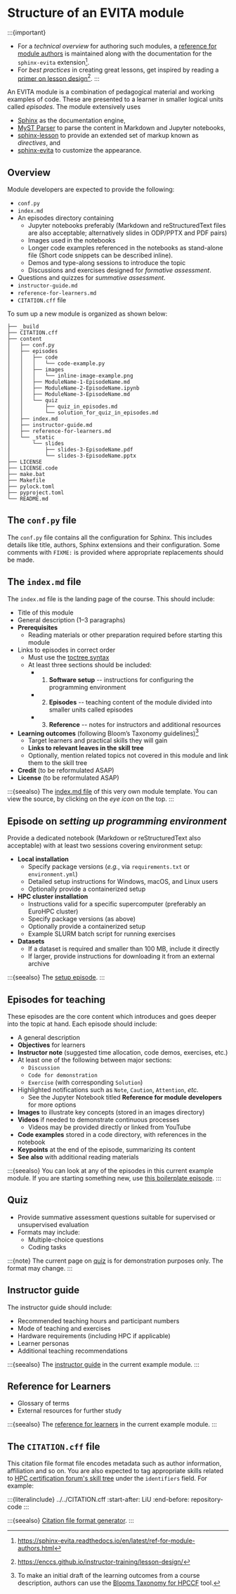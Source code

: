 # Structure of an EVITA module

:::{important}
- For a _technical overview_ for authoring such modules, a
[reference for module authors](inv:evita:std#ref-for-module-authors) is maintained along with 
the documentation for the `sphinx-evita` extension[^ref-auth].
- For _best practices_ in creating great lessons, get inspired by reading a [primer on lesson design](inv:instruct:std#lesson-design)[^ref-lesson-design].
:::

[^ref-auth]: <https://sphinx-evita.readthedocs.io/en/latest/ref-for-module-authors.html>
[^ref-lesson-design]: <https://enccs.github.io/instructor-training/lesson-design/>

An EVITA module is a combination of pedagogical material and 
working examples of code. These are presented to a learner in 
smaller logical units called *episodes*. The module extensively uses

- [Sphinx](inv:sphinx:std#index) as the documentation engine,
- [MyST Parser](inv:myst:std#index) to parse the content in Markdown and Jupyter notebooks,
- [sphinx-lesson](inv:lesson:std#index) to provide an extended set of markup known as _directives_, and
- [sphinx-evita](inv:evita:std#index) to customize the appearance. 

## Overview

Module developers are expected to provide the following:
- `conf.py`
- `index.md`
- An episodes directory containing
	- Jupyter notebooks preferably (Markdown and reStructuredText files are also acceptable; alternatively slides in ODP/PPTX and PDF pairs)
	- Images used in the notebooks
	- Longer code examples referenced in the notebooks as stand-alone file (Short code snippets can be described inline).
    - Demos and type-along sessions to introduce the topic
    - Discussions and exercises designed for _formative assessment_.
- Questions and quizzes for _summative assessment_.
- `instructor-guide.md`
- `reference-for-learners.md`
- `CITATION.cff` file

To sum up a new module is organized as shown below:

```
├── _build
├── CITATION.cff
├── content
│   ├── conf.py
│   ├── episodes
│   │   ├── code
│   │   │   └── code-example.py
│   │   ├── images
│   │   │   └── inline-image-example.png
│   │   ├── ModuleName-1-EpisodeName.md
│   │   ├── ModuleName-2-EpisodeName.ipynb
│   │   ├── ModuleName-3-EpisodeName.md
│   │   └── quiz
│   │       ├── quiz_in_episodes.md
│   │       └── solution_for_quiz_in_episodes.md
│   ├── index.md
│   ├── instructor-guide.md
│   ├── reference-for-learners.md
│   └── _static
│       └── slides
│           ├── slides-3-EpisodeName.pdf
│           └── slides-3-EpisodeName.pptx
├── LICENSE
├── LICENSE.code
├── make.bat
├── Makefile
├── pylock.toml
├── pyproject.toml
└── README.md
```

## The `conf.py` file

The `conf.py` file contains all the configuration for Sphinx. This
includes details like title, authors, Sphinx extensions and their
configuration. Some comments with `FIXME:` is provided where
appropriate replacements should be made. 

## The `index.md` file

The `index.md` file is the landing page of the course. This should
include:
- Title of this module
- General description (1–3 paragraphs)
- **Prerequisites**
	- Reading materials or other preparation required before starting this module
- Links to episodes in correct order
	- Must use the [toctree syntax](inv:myst:std#syntax/toctree)
	- At least three sections should be included:
		- 1) **Software setup** -- instructions for configuring the programming environment
		- 2) **Episodes** -- teaching content of the module divided into smaller units called episodes
		- 3) **Reference** -- notes for instructors and additional resources
- **Learning outcomes** (following Bloom’s Taxonomy guidelines)[^gpt-learn-out]
	- Target learners and practical skills they will gain
	- **Links to relevant leaves in the skill tree**
	- Optionally, mention related topics not covered in this module and link them to the skill tree
- **Credit** (to be reformulated ASAP)
- **License** (to be reformulated ASAP)

[^gpt-learn-out]: To make an initial draft of the learning outcomes from a course description, authors can use the [Blooms Taxonomy for HPCCF](https://chatgpt.com/g/g-67768fbf69dc819199207ef9e3d4d697-blooms-taxonomy-for-hpccf/c/68ff9d13-de94-832f-a112-dda046af41b3) tool.

:::{seealso}
The [index.md file](../index.md) of this very own module template. You can view the source, by clicking on the _eye icon_ on the top.
:::

## Episode on _setting up programming environment_

Provide a dedicated notebook (Markdown or reStructuredText also acceptable) with at least two sessions covering environment setup:
- **Local installation**
	- Specify package versions (*e.g.*, via `requirements.txt` or `environment.yml`)
	- Detailed setup instructions for Windows, macOS, and Linux users
	- Optionally provide a containerized setup
- **HPC cluster installation**
	- Instructions valid for a specific supercomputer (preferably an EuroHPC cluster)
	- Specify package versions (as above)
	- Optionally provide a containerized setup
	- Example SLURM batch script for running exercises
- **Datasets**
	- If a dataset is required and smaller than 100 MB, include it directly
	- If larger, provide instructions for downloading it from an external archive

:::{seealso}
The [setup episode](../episodes/Python-HPDA-0-SoftwareSetup.ipynb).
:::

## Episodes for teaching

These episodes are the core content which introduces and goes
deeper into the topic at hand. Each episode should include:
- A general description
- **Objectives** for learners
- **Instructor note** (suggested time allocation, code demos, exercises, etc.)
- At least one of the following between major sections:
	- `Discussion`
	- `Code for demonstration`
	- `Exercise` (with corresponding `Solution`)
- Highlighted notifications such as `Note`, `Caution`, `Attention`, *etc.*
	- See the Jupyter Notebook titled **Reference for module developers** for more options
- **Images** to illustrate key concepts (stored in an images directory)
- **Videos** if needed to demonstrate continuous processes
	- Videos may be provided directly or linked from YouTube
- **Code examples** stored in a code directory, with references in the notebook
- **Keypoints** at the end of the episode, summarizing its content
- **See also** with additional reading materials

:::{seealso}
You can look at any of the episodes in this current example module.
If you are starting something new, use
[this boilerplate episode](../episodes/ModuleName-1-EpisodeName.md).
:::

## Quiz

- Provide summative assessment questions suitable for supervised or unsupervised evaluation
- Formats may include:
	- Multiple-choice questions
	- Coding tasks

:::{note}
The current page on [quiz](../quiz/quiz_in_episodes) is for demonstration purposes only. The format
may change.
:::

## Instructor guide

The instructor guide should include:
- Recommended teaching hours and participant numbers
- Mode of teaching and exercises
- Hardware requirements (including HPC if applicable)
- Learner personas
- Additional teaching recommendations

:::{seealso}
The [instructor guide](../instructor-guide.md) in the current example module.
:::

## Reference for Learners

- Glossary of terms
- External resources for further study

:::{seealso}
The [reference for learners](../reference-for-learners.md) in the current example module.
:::

## The `CITATION.cff` file

This citation file format file encodes metadata such as author
information, affiliation and so on. You are also expected to
tag appropriate skills related to
[HPC certification forum's skill tree](https://www.hpc-certification.org/wiki/skill-tree/b) under the `identifiers` field.
For example:

:::{literalinclude} ../../CITATION.cff
:start-after: LiU
:end-before: repository-code
:::

:::{seealso}
[Citation file format generator](https://citation-file-format.github.io/#/create-a-citationcff-file-now).
:::
